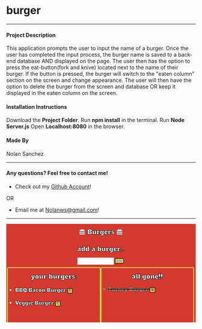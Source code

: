 # burger
<hr>

#### Project Description

 This application prompts the user to input the name of a burger. Once the user has completed the input process, the burger name is saved to a back-end database AND displayed on the page. The user then has the option to press the eat-button(fork and knive) located next to the name of their burger. If the button is pressed, the burger will switch to the "eaten column" section on the screen and change appearance. The user will then have the option to delete the burger from the screen and database OR keep it displayed in the eaten column on the screen.

#### Installation Instructions

Download the <strong>Project Folder</strong>.
Run <strong>npm install</strong> in the terminal.
Run <strong>Node Server.js</strong>
Open <strong>Localhost:8080</strong> in the browser.

#### Made By

Nolan Sanchez

<hr>

#### Any questions? Feel free to contact me!
* Check out my <a href="https://github.com/Nolanws1">Github Account</a>!

OR

* Email me at Nolanws@gmail.com!

<hr>

<img src="/screenshots/screenshot.png" alt="picture of web page with three values passed (BBQ Bacon Burger, Veggue Burger, Turkey">